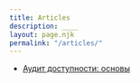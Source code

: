 ```yaml
---
title: Articles
description: ____
layout: page.njk
permalink: "/articles/"
---
```


- [Аудит до­ступ­но­сти: ос­но­вы](https://web-standards.ru/articles/a11y-audit-basics/)